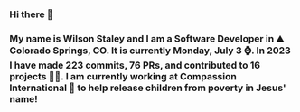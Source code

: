 ### Hi there 👋

### My name is Wilson Staley and I am a Software Developer in ⛰ Colorado Springs, CO.  It is currently Monday, July 3 ⌚. In 2023 I have made 223 commits, 76 PRs, and contributed to 16 projects 👨‍💻. I am currently working at Compassion International 🏢 to help release children from poverty in Jesus' name!